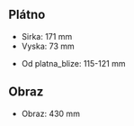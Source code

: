 ## Plátno
* Sirka: 171 mm
* Vyska: 73 mm
<!-- * Od platna: 2.35m -->
* Od platna_blize: 115-121 mm

## Obraz
* Obraz: 430 mm